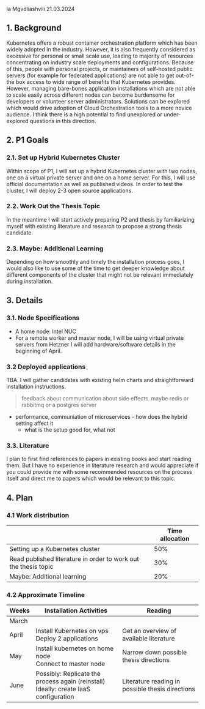 Ia Mgvdliashvili
21.03.2024
## 1. Background
Kubernetes offers a robust container orchestration platform which has been widely adopted in the industry. However, it is also frequently considered as excessive for personal or small scale use, leading to majority of resources concentrating on industry scale deployments and configurations. Because of this, people with personal projects, or maintainers of self-hosted public servers (for example for federated applications) are not able to get out-of-the box access to wide range of benefits that Kubernetes provides. However, managing bare-bones application installations which are not able to scale easily across different nodes can become burdensome for developers or volunteer server administrators. Solutions can be explored which would drive adoption of Cloud Orchestration tools to a more novice audience. I think there is a high potential to find unexplored or under-explored questions in this direction.

## 2. P1 Goals
### 2.1. Set up Hybrid Kubernetes Cluster
Within scope of P1, I will set up a hybrid Kubernetes cluster with two nodes, one on a virtual private server and one on a home server. For this, I will use official documentation as well as published videos. In order to test the cluster, I will deploy 2-3 open source applications.
### 2.2. Work Out the Thesis Topic
In the meantime I will start actively preparing P2 and thesis by familiarizing myself with existing literature and research to propose a strong thesis candidate.
### 2.3. Maybe: Additional Learning
Depending on how smoothly and timely the installation process goes, I would also like to use some of the time to get deeper knowledge about different components of the cluster that might not be relevant immediately during installation.  

## 3. Details
### 3.1. Node Specifications
- A home node: Intel NUC
- For a remote worker and master node, I will be using virtual private servers from Hetzner 
I will add hardware/software details in the beginning of April.

### 3.2 Deployed applications
TBA. I will gather candidates with existing helm charts and straightforward installation instructions. 

> feedback about communication about side effects. maybe redis or rabbitmq or a postgres server

- performance, communiation of microservices - how does the hybrid setting affect it
	- what is the setup good for, what not

### 3.3. Literature 
I plan to first find references to papers in existing books and start reading them. But I have no experience in literature research and would appreciate if you could provide me with some recommended resources on the process itself and direct me to papers which would be relevant to this topic.

## 4. Plan
### 4.1 Work distribution

|                                                                 | Time allocation |
| --------------------------------------------------------------- | --------------- |
| Setting up a Kubernetes cluster                                 | 50%             |
| Read published literature in order to work out the thesis topic | 30%             |
| Maybe: Additional learning                                      | 20%             |

### 4.2 Approximate Timeline

| Weeks | Installation Activities                                                                 | Reading                                          |
| ----- | --------------------------------------------------------------------------------------- | ------------------------------------------------ |
| March |                                                                                         |                                                  |
| April | Install Kubernetes on vps<br>Deploy 2 applications                                      | Get an overview of available literature          |
| May   | Install kubernetes on home node<br>Connect to master node                               | Narrow down possible thesis directions           |
| June  | Possibly: Replicate the process again (reinstall)<br>Ideally: create IaaS configuration | Literature reading in possible thesis directions |
